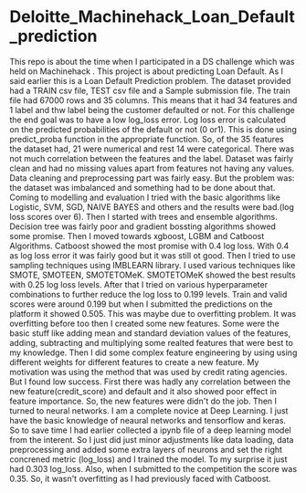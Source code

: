 # Deloitte_Machinehack_Loan_Default_prediction
This repo is about the time when I participated in a DS challenge which was held on Machinehack . This project is about predicting Loan Default. 
As I said earlier this is a Loan Default Prediction problem. The dataset provided had a TRAIN csv file, TEST csv file and a Sample submission file. 
The train file had 67000 rows and 35 columns. This means that it had 34 features and 1 label and thw label being the customer defaulted or not. 
For this challenge the end goal was to have a low log_loss error. 
Log loss error is calculated on the predicted probabilities of the default or not (0 or1). This is done using predict_proba function in the appropriate function.
So, of the 35 features the dataset had, 21 were numerical and rest 14 were categorical. 
There was not much correlation between the features and the label. Dataset was fairly clean and had no missing values apart from features not having any values.
Data cleaning and preprocessing part was fairly easy. But the problem was: the dataset was imbalanced and something had to be done about that. 
Coming to modelling and evaluation I tried with the basic algorithms like Logistic, SVM, SGD, NAIVE BAYES and others and the results were bad.(log loss scores over 6).
Then I started with trees and ensemble algorithms. Decision tree was fairly poor and gradient bossting algorithms showed some promise. Then I moved towards xgboost, LGBM and Catboost Algorithms. 
Catboost showed the most promise with 0.4 log loss. With 0.4 as log loss error it was fairly good but it was still ot good. Then I tried to use sampling techniques using IMBLEARN library. I used various techniques like SMOTE, SMOTEEN, SMOTETOMeK. SMOTETOMeK showed the best results with 0.25 log loss levels. After that I tried on various hyperparameter combinations to further reduce the log loss to 0.199 levels. 
Train and valid scores were around 0.199 but when I submitted the predictions on the platform it showed 0.505. This was maybe due to overfitting problem. It was overfitting before too then I created some new features. Some were the basic stuff like adding mean and standard deviation values of the features, adding, subtracting and multiplying some realted features that were best to my knowledge. Then I did some complex feature engineering by using using different weights for different features to create a new feature. My motivation was using the method that was used by credit rating agencies. But I found low success. First there was hadly any correlation between the new feature(credit_score) and default and it also showed poor effect in feature importance. So, the new features were didn't do the job.
Then I turned to neural networks. I am a complete novice at Deep Learning. I just have the basic knowledge of neaural networks and tensorflow and keras. So to save time I had earlier collected a ipynb file of a deep learning model from the interent. So I just did just minor adjustments like data loading, data preprocessing and added some extra layers of neurons and set the right concrened metric (log_loss) and I trained the model. To my surprise it just had 0.303 log_loss. Also, when I submitted to the competition the score was 0.35. So, it wasn't overfitting as I had previously faced with Catboost. 
